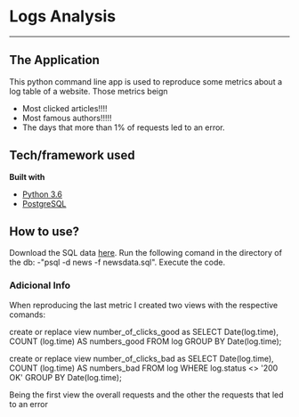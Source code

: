 # Logs Analysis
_______________________
## The Application
This python command line app is used to reproduce some metrics about a log table of a website. Those metrics beign
- Most clicked articles!!!!
- Most famous authors!!!!!
- The days that more than 1% of requests led to an error.

## Tech/framework used

<b>Built with</b>
- [Python 3.6](https://www.python.org/downloads/release/python-360/)
- [PostgreSQL](https://www.postgresql.org//)

## How to use?
Download the SQL data [here](https://d17h27t6h515a5.cloudfront.net/topher/2016/August/57b5f748_newsdata/newsdata.zip).
Run the following comand in the directory of the db:
  -"psql -d news -f newsdata.sql".
Execute the code.


### Adicional Info
When reproducing the last metric I created two views with the respective comands:

create or replace view number_of_clicks_good as
SELECT Date(log.time), COUNT (log.time) AS numbers_good
FROM log
GROUP BY Date(log.time);

create or replace view number_of_clicks_bad as
SELECT Date(log.time),
COUNT (log.time) AS numbers_bad
FROM log
WHERE log.status <> '200 OK'
GROUP BY Date(log.time);

Being the first view the overall requests and the other the requests that led to an error
